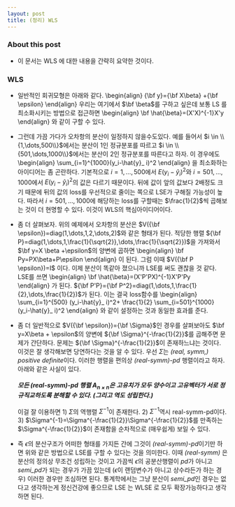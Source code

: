 ```yaml
---
layout: post
title: (정리) WLS
---
```


### About this post 

- 이 문서는 WLS 에 대한 내용을 간략히 요약한 것이다. 

### WLS 

- 일반적인 회귀모형은 아래와 같다. 
\begin{align}
{\bf y}={\bf X\beta} +{\bf \epsilon}
\end{align}
우리는 여기에서 $\bf \beta$를 구하고 싶은데 보통 LS 를 최소화시키는 방법으로 접근하면 
\begin{align}
\bf \hat{\beta}=(X'X)^{-1}X'y
\end{align}
와 같이 구할 수 있다. 

- 그런데 가끔 가다가 오차항의 분산이 일정하지 않을수도있다. 예를 들어서 $i \in \\{1,\dots,500\\}$에서는 분산이 $1$인 정규분포를 따르고 $i \in \\{501,\dots,1000\\}$에서는 분산이 $2$인 정규분포를 따른다고 하자. 이 경우에도 
\begin{align}
\sum_{i=1}^{1000}(y_i-\hat{y}_ i)^2
\end{align}
을 최소화하는 아이디어는 좀 곤란하다. 기본적으로 $i=1,\dots,500$에서 $E(y_i-\hat{y}_ i)^2$와 $i=501,\dots,1000$에서 $E(y_i-\hat{y}_ i)^2$의 값은 다르기 때문이다. 뒤에 값이 앞의 값보다 2배정도 크기 때문에 뒤의 값의 loss를 우선적으로 줄이는 쪽으로 LSE가 구해질 가능성이 높다. 따라서 $i=501,\dots,1000$에 해당하는 loss를 구할때는 $\frac{1}{2}$씩 곱해보는 것이 더 현명할 수 있다. 이것이 WLS의 핵심아이디어이다. 

- 좀 더 살펴보자. 위의 예제에서 오차항의 분산은 $V({\bf \epsilon})=diag(1,\dots,1,2,\dots,2)$와 같은 형태가 된다. 적당한 행렬 ${\bf P}=diag(1,\dots,1,\frac{1}{\sqrt{2}},\dots,\frac{1}{\sqrt{2}})$을 가져와서 $\bf y=X \beta +\epsilon$의 양변에 곱하면 
\begin{align}
\bf Py=PX\beta+P\epsilon
\end{align}
이 된다. 그럼 이때 $V({\bf P \epsilon})=I$ 이다. 이제 분산이 똑같아 졌으니까 LSE를 써도 괜찮을 것 같다. LSE를 쓰면 
\begin{align}
\bf \hat{\beta}=(X'P'PX)^{-1}X'P'Py  
\end{align}
가 된다. ${\bf P'P}={\bf P^2}=diag(1,\dots,1,\frac{1}{2},\dots,\frac{1}{2})$가 된다. 이는 결국 loss함수를 
\begin{align}
\sum_{i=1}^{500} (y_i-\hat{y}_ i)^2+ \frac{1}{2} \sum_{i=501}^{1000} (y_i-\hat{y}_ i)^2
\end{align}
와 같이 설정하는 것과 동일한 효과를 준다. 

- 좀 더 일반적으로 $V({\bf \epsilon})={\bf \Sigma}$인 경우를 살펴보아도 $\bf y=X\beta + \epsilon$의 양변에 ${\bf \Sigma}^{-\frac{1}{2}}$를 곱해주면 문제가 간단하다. 문제는 ${\bf \Sigma}^{-\frac{1}{2}}$이 존재하느냐는 것이다. 이것은 잘 생각해보면 당연하다는 것을 알 수 있다. 우선 $\Sigma$는 *(real, symm,) positive definite*이다. 이러한 행렬을 편의상 *(real-symm)-pd* 행렬이라고 하자. 아래와 같은 사실이 있다.
<br/><br/>
***모든 (real-symm)-pd 행렬 $A_ {n \times n}$은 고유치가 모두 양수이고 고유벡터가 서로 정규직교하도록 분해할 수 있다. (그리고 역도 성립한다.)***<br/><br/>
이걸 잘 이용하면 1) $\Sigma$의 역행렬 $\Sigma^{-1}$이 존재한다. 2) $\Sigma^{-1}$역시 real-symm-pd이다. 3) $\Sigma^{-1}=\Sigma^{-\frac{1}{2}}\Sigma^{-\frac{1}{2}}$를 만족하는 $\Sigma^{-\frac{1}{2}}$이 존재함을 순차적으로 (매우쉽게) 보일 수 있다. 

- 즉 $\epsilon$의 분산구조가 어떠한 형태를 가지든 간에 그것이 *(real-symm)-pd*이기만 하면 위와 같은 방법으로 LSE를 구할 수 있다는 것을 의미한다.  이때 *(real-symm)* 은 분산의 정의상 무조건 성립하는 것이고 가끔씩 $\epsilon$의 공분산행렬이 *pd*가 아니고 *semi_pd*가 되는 경우가 가끔 있는데 ($\epsilon$이 랜덤변수가 아니고 상수라든가 하는 경우) 이러한 경우만 조심하면 된다. 통계학에서는 그냥 분산이 *semi_pd*인 경우는 없다고 생각하는게 정신건강에 좋으므로 LSE 는 WLSE 로 모두 확장가능하다고 생각하면 된다. 
